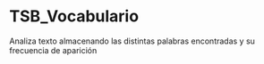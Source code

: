 # TSB_Vocabulario
Analiza texto almacenando las distintas palabras encontradas y su frecuencia de aparición
